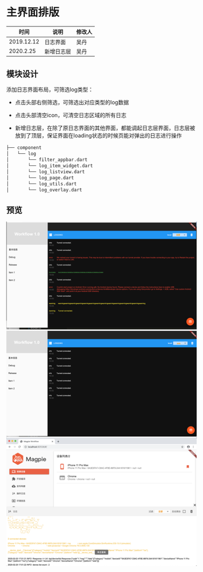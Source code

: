 # 主界面排版

| 时间         | 说明        | 修改人  |
| ---------- | --------- | --------  |
|  2019.12.12     | 日志界面       | 吴丹     |
|  2020.2.25     |  新增日志层       | 吴丹     |

## 模块设计
添加日志界面布局，可筛选log类型：
* 点击头部右侧筛选，可筛选出对应类型的log数据
* 点击头部清空icon，可清空日志区域的所有日志

* 新增日志层，在除了原日志界面的其他界面，都能调起日志层界面，日志层被放到了顶层，保证界面在loading状态的时候页能对弹出的日志进行操作

```
├── component
│   └── log
│       └── filter_appbar.dart
│       └── log_item_widget.dart
│       └── log_listview.dart
│       └── log_page.dart
│       └── log_utils.dart
│       └── log_overlay.dart

```
## 预览

![](images/log-page.png)
![](images/log-page-filter.png)
![](images/log_new.png)
